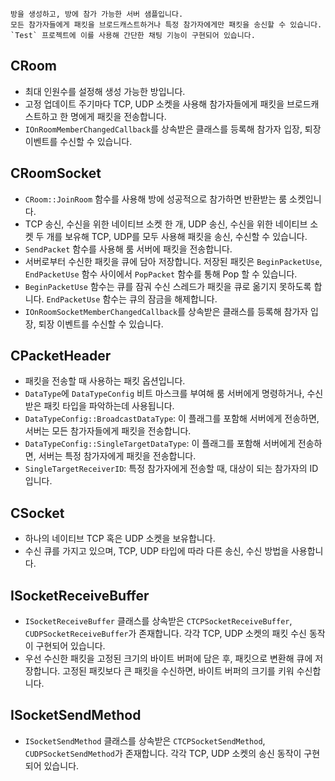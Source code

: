 ```
방을 생성하고, 방에 참가 가능한 서버 샘플입니다.  
모든 참가자들에게 패킷을 브로드캐스트하거나 특정 참가자에게만 패킷을 송신할 수 있습니다.  
`Test` 프로젝트에 이를 사용해 간단한 채팅 기능이 구현되어 있습니다.
```

## CRoom
* 최대 인원수를 설정해 생성 가능한 방입니다.
* 고정 업데이트 주기마다 TCP, UDP 소켓을 사용해 참가자들에게 패킷을 브로드캐스트하고 한 명에게 패킷을 전송합니다.
* `IOnRoomMemberChangedCallback`를 상속받은 클래스를 등록해 참가자 입장, 퇴장 이벤트를 수신할 수 있습니다.

## CRoomSocket
* `CRoom::JoinRoom` 함수를 사용해 방에 성공적으로 참가하면 반환받는 룸 소켓입니다.
* TCP 송신, 수신을 위한 네이티브 소켓 한 개, UDP 송신, 수신을 위한 네이티브 소켓 두 개를 보유해 TCP, UDP를 모두 사용해 패킷을 송신, 수신할 수 있습니다.
* `SendPacket` 함수를 사용해 룸 서버에 패킷을 전송합니다.
* 서버로부터 수신한 패킷을 큐에 담아 저장합니다. 저장된 패킷은 `BeginPacketUse`, `EndPacketUse` 함수 사이에서 `PopPacket` 함수를 통해 Pop 할 수 있습니다.
* `BeginPacketUse` 함수는 큐를 잠궈 수신 스레드가 패킷을 큐로 옮기지 못하도록 합니다. `EndPacketUse` 함수는 큐의 잠금을 해제합니다.
* `IOnRoomSocketMemberChangedCallback`를 상속받은 클래스를 등록해 참가자 입장, 퇴장 이벤트를 수신할 수 있습니다.

## CPacketHeader
* 패킷을 전송할 때 사용하는 패킷 옵션입니다.
* `DataType`에 `DataTypeConfig` 비트 마스크를 부여해 룸 서버에게 명령하거나, 수신받은 패킷 타입을 파악하는데 사용됩니다.
* `DataTypeConfig::BroadcastDataType`: 이 플래그를 포함해 서버에게 전송하면, 서버는 모든 참가자들에게 패킷을 전송합니다.
* `DataTypeConfig::SingleTargetDataType`: 이 플래그를 포함해 서버에게 전송하면, 서버는 특정 참가자에게 패킷을 전송합니다.
* `SingleTargetReceiverID`: 특정 참가자에게 전송할 때, 대상이 되는 참가자의 ID 입니다.

## CSocket
* 하나의 네이티브 TCP 혹은 UDP 소켓을 보유합니다.
* 수신 큐를 가지고 있으며, TCP, UDP 타입에 따라 다른 송신, 수신 방법을 사용합니다.

## ISocketReceiveBuffer
* `ISocketReceiveBuffer` 클래스를 상속받은 `CTCPSocketReceiveBuffer`, `CUDPSocketReceiveBuffer`가 존재합니다. 각각 TCP, UDP 소켓의 패킷 수신 동작이 구현되어 있습니다.
* 우선 수신한 패킷을 고정된 크기의 바이트 버퍼에 담은 후, 패킷으로 변환해 큐에 저장합니다. 고정된 패킷보다 큰 패킷을 수신하면, 바이트 버퍼의 크기를 키워 수신합니다.

## ISocketSendMethod
* `ISocketSendMethod` 클래스를 상속받은 `CTCPSocketSendMethod`, `CUDPSocketSendMethod`가 존재합니다. 각각 TCP, UDP 소켓의 송신 동작이 구현되어 있습니다.
